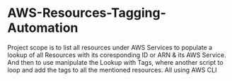 # AWS-Resources-Tagging-Automation
Project scope is to list all resources under AWS Services to populate a lookup of all Resources with its coresponding ID or ARN &amp; its AWS Service. And then to use manipulate the Lookup with Tags, where another script to loop and add the tags to all the mentioned resources. All using AWS CLI
